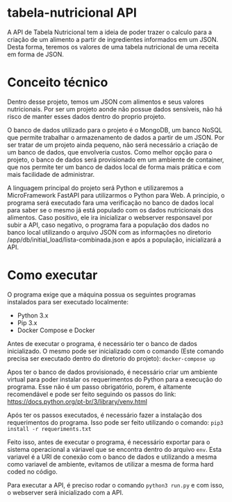 # tabela-nutricional API

A API de Tabela Nutricional tem a ideia de poder trazer o calculo para a criação
de um alimento a partir de ingredientes informados em um JSON. Desta forma, teremos
os valores de uma tabela nutricional de uma receita em forma de JSON.

# Conceito técnico

Dentro desse projeto, temos um JSON com alimentos e seus valores nutricionais.
Por ser um projeto aonde não possue dados sensíveis, não há risco de manter esses
dados dentro do proprio projeto.

O banco de dados utilizado para o projeto é o MongoDB, um banco NoSQL que permite
trabalhar o armazenamento de dados a partir de um JSON. Por ser tratar de um projeto
ainda pequeno, não será necessário a criação de um banco de dados, que envolveria custos.
Como melhor opção para o projeto, o banco de dados será provisionado em um ambiente
de container, que nos permite ter um banco de dados local de forma mais prática e com
mais facilidade de administrar.

A linguagem principal do projeto será Python e utilizaremos a MicroFramework FastAPI
para utilizarmos o Python para Web. A principio, o programa será executado fara uma
verificação no banco de dados local para saber se o mesmo já está populado com os dados
nutricionais dos alimentos. Caso positivo, ele ira inicializar o webserver responsavel por
subir a API, caso negativo, o programa fara a população dos dados no banco local utilizando
o arquivo JSON com as informações no diretorio /app/db/initial_load/lista-combinada.json e 
após a população, inicializará a API.

# Como executar

O programa exige que a máquina possua os seguintes programas instalados para ser executado localmente:

- Python 3.x
- Pip 3.x
- Docker Compose e Docker

Antes de executar o programa, é necessário ter o banco de dados inicializado. O mesmo pode ser
inicializado com o comando (Este comando precisa ser executado dentro do diretorio do projeto):
`docker-compose up`

Apos ter o banco de dados provisionado, é necessário criar um ambiente virtual para poder instalar
os requerimentos do Python para a execução do programa. Esse não é um passo obrigatório, porem, é
altamente recomendável e pode ser feito seguindo os passos do link: https://docs.python.org/pt-br/3/library/venv.html

Após ter os passos executados, é necessário fazer a instalação dos requerimentos do programa. Isso pode
ser feito utilizando o comando: `pip3 install -r requeriments.txt`

Feito isso, antes de executar o programa, é necessário exportar para o sistema operacional a váriavel
que se encontra dentro do arquivo `env`. Esta variavel é a URI de conexão com o banco de dados e utilizando
a mesma como variavel de ambiente, evitamos de utilizar a mesma de forma hard coded no código.

Para executar a API, é preciso rodar o comando `python3 run.py` e com isso, o webserver será inicializado com
a API.
